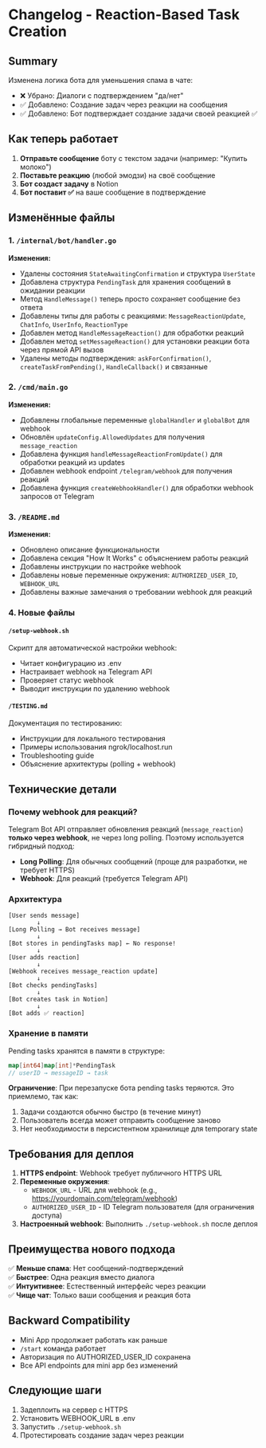 # Changelog - Reaction-Based Task Creation

## Summary

Изменена логика бота для уменьшения спама в чате:
- ❌ Убрано: Диалоги с подтверждением "да/нет"
- ✅ Добавлено: Создание задач через реакции на сообщения
- ✅ Добавлено: Бот подтверждает создание задачи своей реакцией ✅

## Как теперь работает

1. **Отправьте сообщение** боту с текстом задачи (например: "Купить молоко")
2. **Поставьте реакцию** (любой эмодзи) на своё сообщение
3. **Бот создаст задачу** в Notion
4. **Бот поставит ✅** на ваше сообщение в подтверждение

## Изменённые файлы

### 1. `/internal/bot/handler.go`
**Изменения:**
- Удалены состояния `StateAwaitingConfirmation` и структура `UserState`
- Добавлена структура `PendingTask` для хранения сообщений в ожидании реакции
- Метод `HandleMessage()` теперь просто сохраняет сообщение без ответа
- Добавлены типы для работы с реакциями: `MessageReactionUpdate`, `ChatInfo`, `UserInfo`, `ReactionType`
- Добавлен метод `HandleMessageReaction()` для обработки реакций
- Добавлен метод `setMessageReaction()` для установки реакции бота через прямой API вызов
- Удалены методы подтверждения: `askForConfirmation()`, `createTaskFromPending()`, `HandleCallback()` и связанные

### 2. `/cmd/main.go`
**Изменения:**
- Добавлены глобальные переменные `globalHandler` и `globalBot` для webhook
- Обновлён `updateConfig.AllowedUpdates` для получения `message_reaction`
- Добавлена функция `handleMessageReactionFromUpdate()` для обработки реакций из updates
- Добавлен webhook endpoint `/telegram/webhook` для получения реакций
- Добавлена функция `createWebhookHandler()` для обработки webhook запросов от Telegram

### 3. `/README.md`
**Изменения:**
- Обновлено описание функциональности
- Добавлена секция "How It Works" с объяснением работы реакций
- Добавлены инструкции по настройке webhook
- Добавлены новые переменные окружения: `AUTHORIZED_USER_ID`, `WEBHOOK_URL`
- Добавлены важные замечания о требовании webhook для реакций

### 4. Новые файлы

#### `/setup-webhook.sh`
Скрипт для автоматической настройки webhook:
- Читает конфигурацию из .env
- Настраивает webhook на Telegram API
- Проверяет статус webhook
- Выводит инструкции по удалению webhook

#### `/TESTING.md`
Документация по тестированию:
- Инструкции для локального тестирования
- Примеры использования ngrok/localhost.run
- Troubleshooting guide
- Объяснение архитектуры (polling + webhook)

## Технические детали

### Почему webhook для реакций?

Telegram Bot API отправляет обновления реакций (`message_reaction`) **только через webhook**, не через long polling. Поэтому используется гибридный подход:

- **Long Polling**: Для обычных сообщений (проще для разработки, не требует HTTPS)
- **Webhook**: Для реакций (требуется Telegram API)

### Архитектура

```
[User sends message]
        ↓
[Long Polling → Bot receives message]
        ↓
[Bot stores in pendingTasks map] ← No response!
        ↓
[User adds reaction]
        ↓
[Webhook receives message_reaction update]
        ↓
[Bot checks pendingTasks]
        ↓
[Bot creates task in Notion]
        ↓
[Bot adds ✅ reaction]
```

### Хранение в памяти

Pending tasks хранятся в памяти в структуре:
```go
map[int64]map[int]*PendingTask
// userID → messageID → task
```

**Ограничение**: При перезапуске бота pending tasks теряются. Это приемлемо, так как:
1. Задачи создаются обычно быстро (в течение минут)
2. Пользователь всегда может отправить сообщение заново
3. Нет необходимости в персистентном хранилище для temporary state

## Требования для деплоя

1. **HTTPS endpoint**: Webhook требует публичного HTTPS URL
2. **Переменные окружения**:
   - `WEBHOOK_URL` - URL для webhook (e.g., https://yourdomain.com/telegram/webhook)
   - `AUTHORIZED_USER_ID` - ID Telegram пользователя (для ограничения доступа)
3. **Настроенный webhook**: Выполнить `./setup-webhook.sh` после деплоя

## Преимущества нового подхода

✅ **Меньше спама**: Нет сообщений-подтверждений  
✅ **Быстрее**: Одна реакция вместо диалога  
✅ **Интуитивнее**: Естественный интерфейс через реакции  
✅ **Чище чат**: Только ваши сообщения и реакция бота  

## Backward Compatibility

- Mini App продолжает работать как раньше
- `/start` команда работает
- Авторизация по AUTHORIZED_USER_ID сохранена
- Все API endpoints для mini app без изменений

## Следующие шаги

1. Задеплоить на сервер с HTTPS
2. Установить WEBHOOK_URL в .env
3. Запустить `./setup-webhook.sh`
4. Протестировать создание задач через реакции
